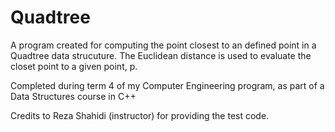 # Quadtree

A program created for computing the point closest to an defined point in a Quadtree data strucuture. The Euclidean distance is used to evaluate the closet point to a given point, p.


Completed during term 4 of my Computer Engineering program, as part of a Data Structures course in C++

Credits to Reza Shahidi (instructor) for providing the test code.
